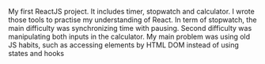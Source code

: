 My first ReactJS project. It includes timer, stopwatch and calculator. I wrote those tools to practise my understanding of React. 
In term of stopwatch, the main difficulty was synchronizing time with pausing. Second difficulty was manipulating both inputs in the calculator. 
My main problem was using old JS habits, such as accessing elements by HTML DOM instead of using states and hooks
